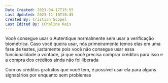 ```yaml
---
Date Created: 2023-04-17T15:55
Last Updated: 2023-11-16T10:45
Created By: Cristian Scopel
Last Edited By: CChaline Reis
---
```

Você consegue usar o Autentique normalmente sem usar a verificação biométrica. Caso você queira usar, nós primeiramente temos elas em uma fase de testes, justamente pois você não consegue usar essa funcionalidade a vontade, já que você precisa comprar créditos para isso e a compra dos créditos ainda não foi liberada

  

Com os créditos gratuitos que você tem, é possível usar ela para alguns signatários por enquanto sem problemas